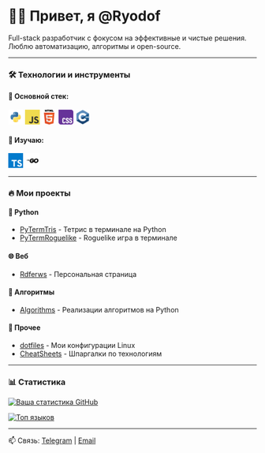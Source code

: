 # 👨‍💻 Привет, я @Ryodof 

Full-stack разработчик с фокусом на эффективные и чистые решения.  
Люблю автоматизацию, алгоритмы и open-source.

---

### 🛠 Технологии и инструменты

#### 🚀 Основной стек:
<code><img height="30" src="https://raw.githubusercontent.com/github/explore/80688e429a7d4ef2fca1e82350fe8e3517d3494d/topics/python/python.png" alt="Python"></code>
<code><img height="30" src="https://raw.githubusercontent.com/github/explore/80688e429a7d4ef2fca1e82350fe8e3517d3494d/topics/javascript/javascript.png" alt="JavaScript"></code>
<code><img height="30" src="https://raw.githubusercontent.com/github/explore/80688e429a7d4ef2fca1e82350fe8e3517d3494d/topics/html/html.png" alt="HTML"></code>
<code><img height="30" src="https://raw.githubusercontent.com/github/explore/80688e429a7d4ef2fca1e82350fe8e3517d3494d/topics/css/css.png" alt="CSS"></code>
<code><img height="30" src="https://raw.githubusercontent.com/github/explore/80688e429a7d4ef2fca1e82350fe8e3517d3494d/topics/cpp/cpp.png" alt="C++"></code>

#### 🌱 Изучаю:
<code><img height="30" src="https://raw.githubusercontent.com/github/explore/80688e429a7d4ef2fca1e82350fe8e3517d3494d/topics/typescript/typescript.png" alt="TypeScript"></code>
<code><img height="30" src="https://raw.githubusercontent.com/github/explore/80688e429a7d4ef2fca1e82350fe8e3517d3494d/topics/go/go.png" alt="Go"></code>

---

### 🔥 Мои проекты

#### 🐍 Python
- [PyTermTris](https://github.com/Ryodof/PyTermTris) - Тетрис в терминале на Python
- [PyTermRoguelike](https://github.com/Ryodof/PyTermRoguelike) - Roguelike игра в терминале

#### 🌐 Веб
- [Rdferws]([rdferws.pages.dev](https://rdferws.pages.dev/)) - Персональная страница

#### 🧠 Алгоритмы
- [Algorithms](https://github.com/Ryodof/Python) - Реализации алгоритмов на Python

#### 📝 Прочее
- [dotfiles](https://github.com/Ryodof/dot-files) - Мои конфигурации Linux
- [CheatSheets](https://github.com/Ryodof/CheatSheets) - Шпаргалки по технологиям

---

### 📊 Статистика

[![Ваша статистика GitHub](https://github-readme-stats.vercel.app/api?username=Ryodof&show_icons=true&theme=radical)](https://github.com/Ryodof)

[![Топ языков](https://github-readme-stats.vercel.app/api/top-langs/?username=Ryodof&layout=compact&theme=radical)](https://github.com/Ryodof)

---

📫 Связь: [Telegram](https://t.me/Ryodof) | [Email](dev@ryodof.ru)
